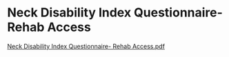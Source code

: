 # Neck Disability Index Questionnaire- Rehab Access

[Neck Disability Index Questionnaire- Rehab Access.pdf](Neck%20Disability%20Index%20Questionnaire-%20Rehab%20Access%20801f26f76f684b77a7e5567291157089/Neck_Disability_Index_Questionnaire-_Rehab_Access.pdf)